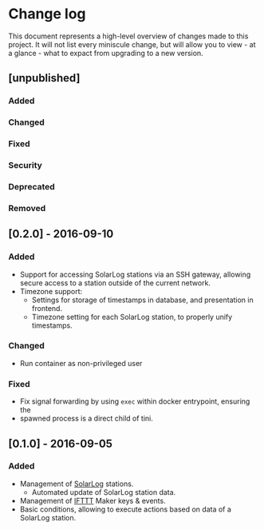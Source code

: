 # Change log

This document represents a high-level overview of changes made to this project.
It will not list every miniscule change, but will allow you to view - at a
glance - what to expact from upgrading to a new version.

## [unpublished]

### Added

### Changed

### Fixed

### Security

### Deprecated

### Removed


## [0.2.0] - 2016-09-10

### Added

- Support for accessing SolarLog stations via an SSH gateway, allowing secure
  access to a station outside of the current network.
- Timezone support:
  - Settings for storage of timestamps in database, and presentation in
    frontend.
  - Timezone setting for each SolarLog station, to properly unify timestamps.

### Changed

- Run container as non-privileged user

### Fixed

- Fix signal forwarding by using `exec` within docker entrypoint, ensuring the
- spawned process is a direct child of tini.


## [0.1.0] - 2016-09-05

### Added

- Management of [SolarLog](http://www.solar-log.com) stations.
  - Automated update of SolarLog station data.
- Management of [IFTTT](http://ifttt.com) Maker keys & events.
- Basic conditions, allowing to execute actions based on data of a SolarLog
  station.
